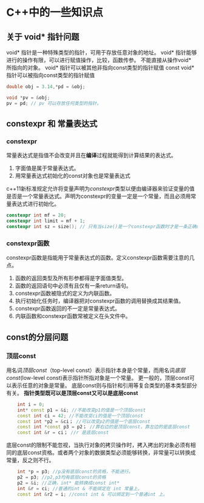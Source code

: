 # C++中的一些知识点
## 关于 void* 指针问题
void* 指针是一种特殊类型的指针，可用于存放任意对象的地址。
void* 指针能够进行的操作有限，可以进行赋值操作，比较，函数传参。
不能直接从操作void* 所指向的对象。
void* 指针可以被其他非指向const类型的指针赋值
const void* 指针可以被指向const类型的指针赋值

```c++
double obj = 3.14,*pd = &obj;

void *pv = &obj;
pv = pd; // pv 可以存放任何类型的指针。
```

## constexpr 和 常量表达式
### constexpr
常量表达式是指值不会改变并且在**编译**过程就能得到计算结果的表达式。
1. 字面值是属于常量表达式。
2. 用常量表达式初始化的const对象也是常量表达式

c++11新标准规定允许将变量声明为*constexpr*类型以便由编译器来验证变量的值是否是一个常量表达式。声明为constexpr的变量一定是一个常量，而且必须用常量表达式进行初始化。

```c++
constexpr int mf = 20;
constexpr int limit = mf + 1;
constexpr int sz = size(); // 只有当size()是一个constexpr函数时才是一条正确的声明语句。
```
### constexpr函数
constexpr函数是指能用于常量表达式的函数。定义constexpr函数需要注意的几点。
1. 函数的返回类型及所有形参都得是字面值类型。
2. 函数的返回语句中必须有且仅有一条return语句。
3. constexpr函数被隐式的定义为内联函数。
4. 执行初始化任务时，编译器把对constexpr函数的调用替换成其结果值。
5. constexpr函数返回的不一定是常量表达式。
6. 内联函数和constexpr函数常被定义在头文件中。
## const的分层问题
### 顶层const
用名词*顶层const*（top-level const）表示指针本身是个常量，而用名词*底层const*(low-level const)表示指针所指对象是一个常量。
更一般的，顶层const可以表示任意的对象是常量。
底层const则与指针和引用等复合类型的基本类型部分有关。
**指针类型既可以是顶层const又可以是底层const**

```c++
    int i = 0;
    int* const p1 = &i; //不能改变p1的值是一个顶层const
    const int ci = 42; //不能改变ci的值是一个顶层const
    const int *p2 = &ci； //可以改变p2的值是一个底层const
    const int *const p3 = p2； //靠右边的是顶层const，靠左边的是底层const
    const int &r = ci； //r 是底层const
```
底层const的限制不能忽视，当执行对象的拷贝操作时，拷入拷出的对象必须有相同的底层const资格。或者两个对象的数据类型必须能够转换，非常量可以转换成常量，反之则不行。

```c++
    int *p = p3; //p没有底层const的资格，不能进行。
    p2 = p3; //p2,p3均有底层const的资格
    p2 = &i; //正确，int* 能转换成const int*
    int &r = ci; //普通的int & 不能绑定在 int 常量上。
    const int &r2 = i; //const int & 可以绑定到一个普通int 上。
```

